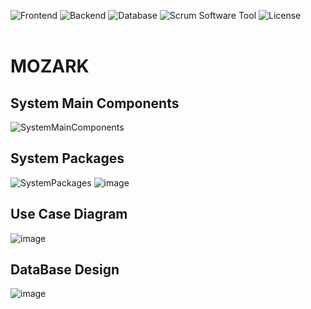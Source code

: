 ![Frontend](https://img.shields.io/badge/Frontend-Vue.js%20-green.svg)
![Backend](https://img.shields.io/badge/Backend-Spring%20Boot%20-yellow.svg)
![Database](https://img.shields.io/badge/Database-MySQL%20-orange.svg)
![Scrum Software Tool](https://img.shields.io/badge/Scrum_Software_Tool-Jira%20-blue.svg)
![License](https://img.shields.io/badge/License-GPL&ndash;3.0%20-purple.svg)
<br>
<br>
# MOZARK

## System Main Components
![SystemMainComponents](https://user-images.githubusercontent.com/58489322/144869963-fccd4395-b488-488d-8636-2fde447c7a6a.png)

## System Packages
![SystemPackages](https://user-images.githubusercontent.com/58489322/144879109-84818dd1-d9a4-45fc-915e-d28c69695420.png)
![image](https://user-images.githubusercontent.com/58489322/144879728-381f6ce8-9ec8-40aa-9222-6881657299e8.png)

## Use Case Diagram
![image](https://user-images.githubusercontent.com/58489322/144879469-1d2f4f9c-70ae-4837-b86c-81ab0e0350ca.png)

## DataBase Design 
![image](https://user-images.githubusercontent.com/58489322/144879856-923df8a4-1e8f-4cab-8a73-9d9dafcf41d8.png)
